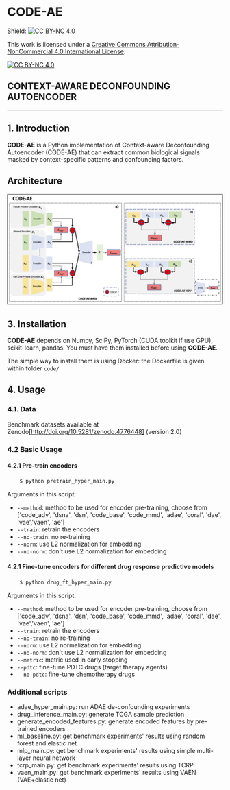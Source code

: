 # CODE-AE

Shield: [![CC BY-NC 4.0][cc-by-nc-shield]][cc-by-nc]

This work is licensed under a
[Creative Commons Attribution-NonCommercial 4.0 International License][cc-by-nc].

[![CC BY-NC 4.0][cc-by-nc-image]][cc-by-nc]

[cc-by-nc]: http://creativecommons.org/licenses/by-nc/4.0/
[cc-by-nc-image]: https://licensebuttons.net/l/by-nc/4.0/88x31.png
[cc-by-nc-shield]: https://img.shields.io/badge/License-CC%20BY--NC%204.0-lightgrey.svg

## CONTEXT-AWARE DECONFOUNDING AUTOENCODER
-----------------------------------------------------------------

## 1. Introduction
**CODE-AE** is a Python implementation of Context-aware Deconfounding Autoencoder (CODE-AE) that can extract common biological signals masked by context-specific patterns and confounding factors.

## Architecture
![architecture](./figs/architecture.png?raw=true)


## 3. Installation

**CODE-AE** depends on Numpy, SciPy, PyTorch (CUDA toolkit if use GPU), scikit-learn, pandas. 
You must have them installed before using **CODE-AE**.

The simple way to install them is using Docker: the Dockerfile is given within folder ``code/``

## 4. Usage

### 4.1. Data

Benchmark datasets available at Zenodo[http://doi.org/10.5281/zenodo.4776448]   (version 2.0)

### 4.2 Basic Usage 
#### 4.2.1 Pre-train encoders
```sh
    $ python pretrain_hyper_main.py
```
Arguments in this script:
* ``--method``:       method to be used for encoder pre-training, choose from \['code_adv', 'dsna', 'dsn', 'code_base', 'code_mmd', 'adae', 'coral', 'dae', 'vae','vaen', 'ae'\]
* ``--train``:        retrain the encoders
* ``--no-train``:     no re-training
* ``--norm``:        use L2 normalization for embedding
* ``--no-norm``:     don't use L2 normalization for embedding

#### 4.2.1 Fine-tune encoders for different drug response predictive models
```sh
    $ python drug_ft_hyper_main.py
```
Arguments in this script:
* ``--method``:       method to be used for encoder pre-training, choose from \['code_adv', 'dsna', 'dsn', 'code_base', 'code_mmd', 'adae', 'coral', 'dae', 'vae','vaen', 'ae'\]
* ``--train``:        retrain the encoders
* ``--no-train``:     no re-training
* ``--norm``:        use L2 normalization for embedding
* ``--no-norm``:     don't use L2 normalization for embedding
* ``--metric``:     metric used in early stopping
*  ``--pdtc``:  fine-tune PDTC drugs (target therapy agents)
*  ``--no-pdtc``:  fine-tune chemotherapy drugs

### Additional scripts
- adae_hyper_main.py: run ADAE de-confounding experiments
- drug_inference_main.py: generate TCGA sample prediction
- generate_encoded_features.py: generate encoded features by pre-trained encoders
- ml_baseline.py: get benchmark experiments' results using random forest and elastic net
- mlp_main.py: get benchmark experiments' results using simple multi-layer neural network
- tcrp_main.py: get benchmark experiments' results using TCRP
- vaen_main.py: get benchmark experiments' results using VAEN (VAE+elastic net)
